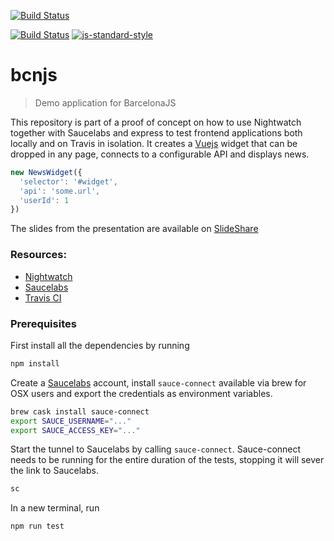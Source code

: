 [![Build Status](https://saucelabs.com/browser-matrix/motanelu_bcnjs.svg)](https://saucelabs.com/beta/builds/72e23361ea9847d5a5f13fd036c6ccca)

[![Build Status](https://www.travis-ci.org/motanelu/bcn-js-news-widget.svg?branch=master)](https://www.travis-ci.org/motanelu/bcn-js-news-widget)
[![js-standard-style](https://img.shields.io/badge/code%20style-standard-brightgreen.svg)](http://standardjs.com/)

# bcnjs

> Demo application for BarcelonaJS

This repository is part of a proof of concept on how to use Nightwatch together with Saucelabs and express to test
frontend applications both locally and on Travis in isolation. It creates a [Vuejs](vuejs.org) widget that can be
dropped in any page, connects to a configurable API and displays news.

``` javascript
new NewsWidget({
  'selector': '#widget',
  'api': 'some.url',
  'userId': 1
})
```

The slides from the presentation are available on [SlideShare](https://www.slideshare.net/TudorBarbu/testing-frontends-with-nightwatch-saucelabs)

### Resources:

 * [Nightwatch](nightwatchjs.org)
 * [Saucelabs](https://saucelabs.com/)
 * [Travis CI](travis-ci.org)

### Prerequisites

First install all the dependencies by running

``` bash
npm install
```

Create a [Saucelabs](https://saucelabs.com/) account, install `sauce-connect` available via brew for OSX users and
export the credentials as environment variables.

``` bash
brew cask install sauce-connect
export SAUCE_USERNAME="..."
export SAUCE_ACCESS_KEY="..."
```

Start the tunnel to Saucelabs by calling `sauce-connect`. Sauce-connect needs to be running for the entire duration of
the tests, stopping it will sever the link to Saucelabs.

``` bash
sc
```

In a new terminal, run

```
npm run test
```
